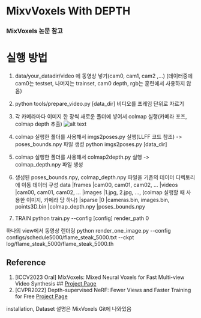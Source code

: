 # MixvVoxels With DEPTH #
### MixVoxels 논문 참고 ###

# 실행 방법 #
1. data/your_datadir/video 에 동영상 넣기(cam0, cam1, cam2 ,...)
(데이터중에 cam0는 testset, 나머지는 trainset, cam0 depth, rgb는 훈련에서 사용하지 않음)

2. python tools/prepare_video.py [data_dir]
비디오를 프레임 단위로 자르기

3. 각 카메라마다 이미지 한 장씩 새로운 폴더에 넣어서 colmap 실행(카메라 포즈, colmap depth 추출)
![alt text](etc/colmap_pointcloud.pngimage.png)

4. colmap 실행한 폴더를 사용해서 imgs2poses.py 실행(LLFF 코드 참조) -> poses_bounds.npy 파일 생성
python imgs2poses.py [data_dir] 

5. colmap 실행한 폴더를 사용해서 colmap2depth.py 실행 -> colmap_depth.npy 파일 생성

6. 생성된 poses_bounds.npy, colmap_depth.npy 파일을 기존의 데이터 디렉토리에 이동
데이터 구성
data
|frames
  |cam00, cam01, cam02, ...
|videos
  |cam00, cam01, cam02, ...
|images
  |1.jpg, 2.jpg, ..., (colmap 실행할 때 사용한 이미지, 카메라 당 하나)
|sparse
  |0
    |cameras.bin, images.bin, points3D.bin
|colmap_depth.npy
|poses_bounds.npy

7. TRAIN
python train.py --config [config] render_path 0


하나의 view에서 동영상 렌더링 
python render_one_image.py --config configs/schedule5000/flame_steak_5000.txt --ckpt log/flame_steak_5000/flame_steak_5000.th

## Reference 
1. [ICCV2023 Oral] MixVoxels: Mixed Neural Voxels for Fast Multi-view Video Synthesis ##
[Project Page](https://fengres.github.io/mixvoxels/) 
2. [CVPR2022] Depth-supervised NeRF: Fewer Views and Faster Training for Free
[Project Page](https://www.cs.cmu.edu/~dsnerf/)

installation, Dataset 설명은 MixVoxels Git에 나와있음
